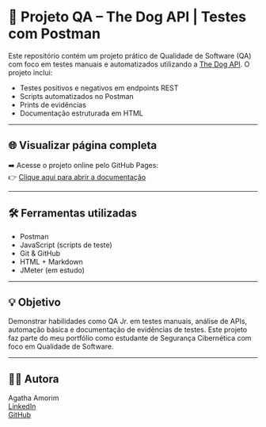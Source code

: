 # 🐾 Projeto QA – The Dog API | Testes com Postman

Este repositório contém um projeto prático de Qualidade de Software (QA) com foco em testes manuais e automatizados utilizando a [The Dog API](https://thedogapi.com/). O projeto inclui:

- Testes positivos e negativos em endpoints REST
- Scripts automatizados no Postman
- Prints de evidências
- Documentação estruturada em HTML

---

## 🌐 Visualizar página completa

➡️ Acesse o projeto online pelo GitHub Pages:  
👉 [Clique aqui para abrir a documentação](https://agathaamorimhc.github.io/qa-dog-api-tests/)

---

## 🛠️ Ferramentas utilizadas

- Postman  
- JavaScript (scripts de teste)  
- Git & GitHub  
- HTML + Markdown  
- JMeter (em estudo)

---

## 💡 Objetivo

Demonstrar habilidades como QA Jr. em testes manuais, análise de APIs, automação básica e documentação de evidências de testes. Este projeto faz parte do meu portfólio como estudante de Segurança Cibernética com foco em Qualidade de Software.

---

## 👩‍💻 Autora

Agatha Amorim  
[LinkedIn](https://www.linkedin.com/in/agathasiqueiradeamorim)  
[GitHub](https://github.com/agathapro)
